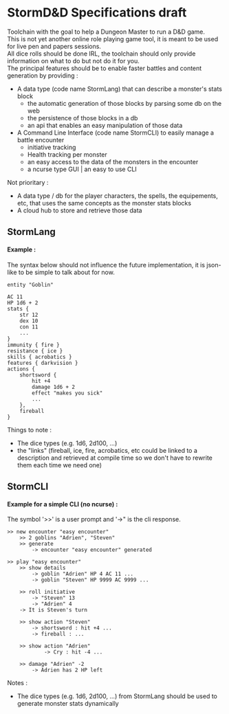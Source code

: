 # StormD&D Specifications draft

Toolchain with the goal to help a Dungeon Master to run a D&D game.  
This is not yet another online role playing game tool, it is meant to be used for live pen and papers sessions.  
All dice rolls should be done IRL, the toolchain should only provide information on what to do but not do it for you.  
The principal features should be to enable faster battles and content generation by providing :
- A data type (code name StormLang) that can describe a monster's stats block
  - the automatic generation of those blocks by parsing some db on the web
  - the persistence of those blocks in a db
  - an api that enables an easy manipulation of those data
- A Command Line Interface (code name StormCLI) to easily manage a battle encounter
  - initiative tracking
  - Health tracking per monster
  - an easy access to the data of the monsters in the encounter
  - a ncurse type GUI | an easy to use CLI

Not prioritary :
- A data type / db for the player characters, the spells, the equipements, etc, 
that uses the same concepts as the monster stats blocks
- A cloud hub to store and retrieve those data

## StormLang

#### Example :

The syntax below should not influence the future implementation, 
it is json-like to be simple to talk about for now.

```
entity "Goblin"

AC 11
HP 1d6 + 2
stats {
    str 12
    dex 10
    con 11
    ...
}
immunity { fire }
resistance { ice }
skills { acrobatics }
features { darkvision }
actions {
    shortsword {
        hit +4
        damage 1d6 + 2
        effect "makes you sick"
        ...
    },
    fireball
}

```

Things to note :
- The dice types (e.g. 1d6, 2d100, ...)
- the "links" (fireball, ice, fire, acrobatics, etc could be linked to a description
 and retrieved at compile time so we don't have to rewrite them each time we need one)
## StormCLI

#### Example for a simple CLI (no ncurse) :

The symbol '>>' is a user prompt and '->" is the cli response.

```
>> new encounter "easy encounter"
    >> 2 goblins "Adrien", "Steven"
    >> generate
        -> encounter "easy encounter" generated

>> play "easy encounter"
    >> show details 
        -> goblin "Adrien" HP 4 AC 11 ...
        -> goblin "Steven" HP 9999 AC 9999 ...
    
    >> roll initiative
        -> "Steven" 13
        -> "Adrien" 4
    -> It is Steven's turn
    
    >> show action "Steven"
        -> shortsword : hit +4 ...
        -> fireball : ...
        
    >> show action "Adrien"
            -> Cry : hit -4 ...
            
    >> damage "Adrien" -2
        -> Adrien has 2 HP left
```
Notes :
- The dice types (e.g. 1d6, 2d100, ...) from  StormLang should be used to generate monster stats dynamically
